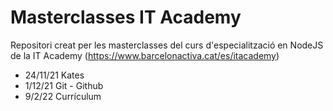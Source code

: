 # Masterclasses IT Academy

Repositori creat per les masterclasses del curs d'especialització en NodeJS de la IT Academy (https://www.barcelonactiva.cat/es/itacademy)

- 24/11/21 Kates
- 1/12/21 Git - Github
- 9/2/22 Currículum